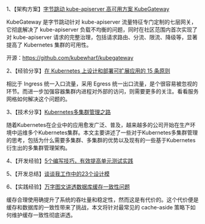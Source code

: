 1、【架构方案】[字节跳动 kube-apiserver 高可用方案 KubeGateway](https://mp.weixin.qq.com/s/gMdYLrrAVClOGBdIuwikNw)

KubeGateway 是字节跳动针对 kube-apiserver 流量特征专门定制的七层网关，它彻底解决了 kube-apiserver 负载不均衡的问题，同时在社区范围内首次实现了对 kube-apiserver 请求的完整治理，包括请求路由、分流、限流、降级等，显著提高了 Kubernetes 集群的可用性。

开源：https://github.com/kubewharf/kubegateway



2、【经验分享】[在 Kubernetes 上设计和部署可扩展应用的 15 条原则](https://mp.weixin.qq.com/s/yhcLCfRxF-2s3RA8hjZ1wg)

相比于 Ingress 统一入口流量，采用 Egress 统一出口流量，是个很容易被忽视的环节。而进一步加强容器集群内进程对外部的访问，则需要更多的关注。看看服务网格如何解决这个问题的。



3、【技术分享】[Kubernetes多集群管理之路](https://mp.weixin.qq.com/s/VSbgpqGi9NlUP9qYw9pf2A)

随着Kubernetes在企业中的应用愈发广泛、普及，越来越多的公司开始在生产环境中运维多个Kubernetes集群。本文主要讲述了一些对于Kubernetes多集群管理的思考，包括为什么需要多集群、多集群的优势以及现有的一些基于Kubernetes衍生出的多集群管理架构。



4、【开发经验】[5个编写技巧，有效提高单元测试实践](https://mp.weixin.qq.com/s/wQjFlXbK3MqKTUX2TfRR0g)



5、【开发总结】[谈谈我工作中的23个设计模](https://mp.weixin.qq.com/s/wQjFlXbK3MqKTUX2TfRR0g)



6、【实践经验】[万字图文讲透数据库缓存一致性问题](https://mp.weixin.qq.com/s/U87wrGsx0Eop3CbF9mlTwQ)

缓存合理使用确提升了系统的吞吐量和稳定性，然而这是有代价的。这个代价便是缓存和数据库的一致性带来了挑战，本文将针对最常见的 cache-aside 策略下如何维护缓存一致性彻底讲透。